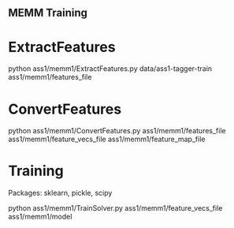 ## MEMM Training

# ExtractFeatures

python ass1/memm1/ExtractFeatures.py data/ass1-tagger-train ass1/memm1/features_file 


# ConvertFeatures

python ass1/memm1/ConvertFeatures.py ass1/memm1/features_file ass1/memm1/feature_vecs_file ass1/memm1/feature_map_file


# Training 
Packages:
sklearn, pickle, scipy

python ass1/memm1/TrainSolver.py ass1/memm1/feature_vecs_file ass1/memm1/model




